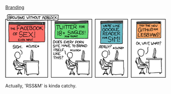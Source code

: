 [Branding](https://xkcd.com/624)

![Branding](./random_comic.png)

Actually, 'RSS&M' is kinda catchy.


